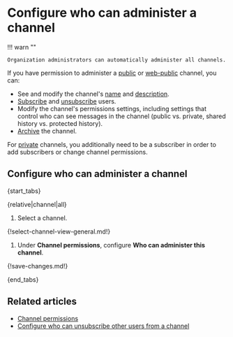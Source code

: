 # Configure who can administer a channel

!!! warn ""

    Organization administrators can automatically administer all channels.

If you have permission to administer a [public](/help/channel-permissions) or [web-public](/help/public-access-option) channel, you can:

- See and modify the channel's [name](/help/rename-a-channel) and [description](/help/change-the-channel-description).
- [Subscribe](/help/add-or-remove-users-from-a-channel#add-users-to-a-channel) and [unsubscribe](/help/add-or-remove-users-from-a-channel#remove-users-from-a-channel) users.
- Modify the channel's permissions settings, including settings that control who
  can see messages in the channel (public vs. private, shared history vs.
  protected history).
- [Archive](/help/archive-a-channel) the channel.

For [private](/help/channel-permissions) channels, you additionally need to be a
subscriber in order to add subscribers or change channel permissions.

## Configure who can administer a channel

{start_tabs}

{relative|channel|all}

1. Select a channel.

{!select-channel-view-general.md!}

1. Under **Channel permissions**, configure **Who can administer
   this channel**.

{!save-changes.md!}

{end_tabs}

## Related articles

* [Channel permissions](/help/channel-permissions)
* [Configure who can unsubscribe other users from a channel](/help/configure-who-can-unsubscribe-others)
